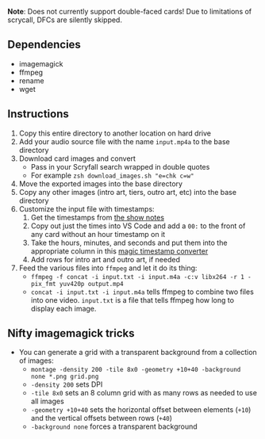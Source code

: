 **Note**: Does not currently support double-faced cards! Due to limitations of scrycall, DFCs are silently skipped. 

## Dependencies

+ imagemagick
+ ffmpeg
+ rename
+ wget

## Instructions

1. Copy this entire directory to another location on hard drive
2. Add your audio source file with the name `input.mp4a` to the base directory
3. Download card images and convert
    + Pass in your Scryfall search wrapped in double quotes
    + For example `zsh download_images.sh "e=chk c=w"`
4. Move the exported images into the base directory
5. Copy any other images (intro art, tiers, outro art, etc) into the base directory
6. Customize the input file with timestamps:
    1. Get the timestamps from [the show notes](https://docs.google.com/document/d/1orAWZR47FIf75NXiHd4Wd-EaKVp_-poQx1sZIxpmByI/edit#heading=h.s99njdxgxizg)
    2. Copy out just the times into VS Code and add a `00:` to the front of any card without an hour timestamp on it
    3. Take the hours, minutes, and seconds and put them into the appropriate column in this [magic timestamp converter](https://docs.google.com/spreadsheets/d/13-hEGxLZX-VANC69xGFfkhFntnr6zFTx5jh2AEuSBHI/edit#gid=0)
    4. Add rows for intro art and outro art, if needed
7. Feed the various files into `ffmpeg` and let it do its thing:
    + `ffmpeg -f concat -i input.txt -i input.m4a -c:v libx264 -r 1 -pix_fmt yuv420p output.mp4`
    + `concat -i input.txt -i input.m4a` tells ffmpeg to combine two files into one video. `input.txt` is a file that tells ffmpeg how long to display each image.

## Nifty imagemagick tricks

+ You can generate a grid with a transparent background from a collection of images:
    + `montage -density 200 -tile 8x0 -geometry +10+40 -background none *.png grid.png`
    + `-density 200` sets DPI
    + `-tile 8x0` sets an 8 column grid with as many rows as needed to use all images
    + `-geometry +10+40` sets the horizontal offset between elements (`+10`) and the vertical offsets between rows (`+40`)
    + `-background none` forces a transparent background
